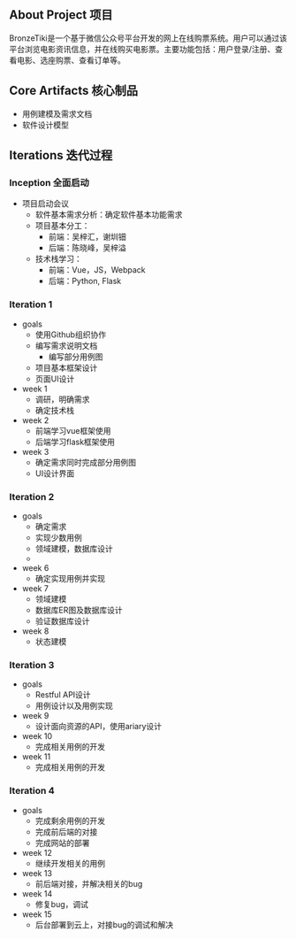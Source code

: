 ## About Project 项目

BronzeTiki是一个基于微信公众号平台开发的网上在线购票系统。用户可以通过该平台浏览电影资讯信息，并在线购买电影票。主要功能包括：用户登录/注册、查看电影、选座购票、查看订单等。

## Core Artifacts 核心制品

* 用例建模及需求文档
* 软件设计模型

## Iterations 迭代过程

### Inception 全面启动

* 项目启动会议
	+ 软件基本需求分析：确定软件基本功能需求
	+ 项目基本分工：
		- 前端：吴梓汇，谢圳钿
		- 后端：陈晓峰，吴梓溢
	+ 技术栈学习：
		- 前端：Vue，JS，Webpack
		- 后端：Python, Flask

### Iteration 1
* goals
  + 使用Github组织协作
  + 编写需求说明文档
  	- 编写部分用例图
  + 项目基本框架设计
  + 页面UI设计
* week 1
  * 调研，明确需求
  * 确定技术栈
* week 2
  * 前端学习vue框架使用
  * 后端学习flask框架使用
* week 3
  * 确定需求同时完成部分用例图
  * UI设计界面


### Iteration 2
* goals
  * 确定需求
  * 实现少数用例
  * 领域建模，数据库设计
  * 
* week 6
  * 确定实现用例并实现
* week 7
  * 领域建模
  * 数据库ER图及数据库设计
  * 验证数据库设计
* week 8
  * 状态建模

### Iteration 3

* goals
  * Restful API设计
  * 用例设计以及用例实现
* week 9
  * 设计面向资源的API，使用ariary设计
* week 10
  * 完成相关用例的开发
* week 11
  * 完成相关用例的开发

### Iteration 4

* goals
  * 完成剩余用例的开发
  * 完成前后端的对接
  * 完成网站的部署
* week 12
  * 继续开发相关的用例
* week 13
  * 前后端对接，并解决相关的bug
* week 14
  * 修复bug，调试
* week 15
  * 后台部署到云上，对接bug的调试和解决